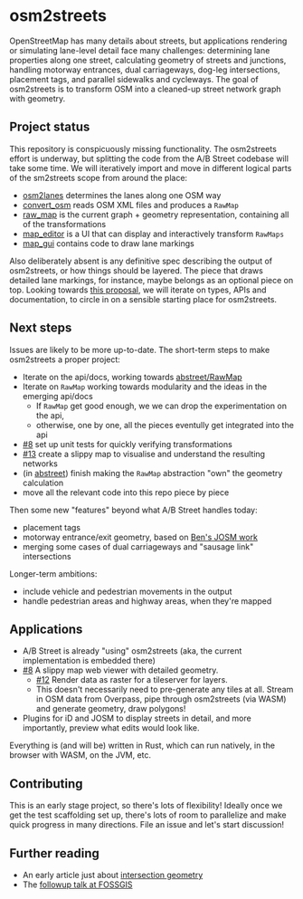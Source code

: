 # osm2streets

OpenStreetMap has many details about streets, but applications rendering or
simulating lane-level detail face many challenges: determining lane properties
along one street, calculating geometry of streets and junctions, handling
motorway entrances, dual carriageways, dog-leg intersections, placement tags,
and parallel sidewalks and cycleways. The goal of osm2streets is to transform
OSM into a cleaned-up street network graph with geometry.

## Project status

This repository is conspicuously missing functionality. The osm2streets effort is
underway, but splitting the code from the A/B Street codebase will take some time.
We will iteratively import and move in different logical parts of the sm2streets scope
from around the place:

- [osm2lanes](https://github.com/a-b-street/osm2lanes) determines the lanes
  along one OSM way
- [convert_osm](https://github.com/a-b-street/abstreet/tree/master/convert_osm)
  reads OSM XML files and produces a `RawMap`
- [raw_map](https://github.com/a-b-street/abstreet/tree/master/raw_map) is the
  current graph + geometry representation, containing all of the transformations
- [map_editor](https://github.com/a-b-street/abstreet/tree/master/apps/map_editor)
  is a UI that can display and interactively transform `RawMaps`
- [map_gui](https://github.com/a-b-street/abstreet/tree/master/map_gui/src/render)
  contains code to draw lane markings

Also deliberately absent is any definitive spec describing the output of
osm2streets, or how things should be layered. The piece that draws detailed
lane markings, for instance, maybe belongs as an optional piece on top.
Looking towards [this proposal](https://github.com/a-b-street/osm2streets/issues/5#issuecomment-1114305718),
we will iterate on types, APIs and documentation, to circle in on a sensible starting place for osm2streets.

## Next steps

Issues are likely to be more up-to-date. The short-term steps to make
osm2streets a proper project:

- Iterate on the api/docs, working towards [abstreet/RawMap](ttps://github.com/a-b-street/abstreet/blob/master/raw_map/src/lib.rs)
- Iterate on `RawMap` working towards modularity and the ideas in the emerging api/docs
  - If `RawMap` get good enough, we we can drop the experimentation on the api,
  - otherwise, one by one, all the pieces eventully get integrated into the api
- [#8](https://github.com/a-b-street/osm2streets/issues/8) set up unit tests for quickly verifying transformations
- [#13](https://github.com/a-b-street/osm2streets/issues/13) create a slippy map to visualise and understand the resulting networks
- (in [abstreet](https://github.com/a-b-street/abstreet)) finish making the `RawMap` abstraction "own" the geometry calculation
- move all the relevant code into this repo piece by piece

Then some new "features" beyond what A/B Street handles today:

- placement tags
- motorway entrance/exit geometry, based on [Ben's JOSM work](https://github.com/BjornRasmussen/Lanes/pull/8)
- merging some cases of dual carriageways and "sausage link" intersections

Longer-term ambitions:

- include vehicle and pedestrian movements in the output
- handle pedestrian areas and highway areas, when they're mapped

## Applications

- A/B Street is already "using" osm2streets (aka, the current implementation is embedded there)
- [#8](https://github.com/a-b-street/osm2streets/issues/8) A slippy map web viewer with detailed geometry.
  - [#12](https://github.com/a-b-street/osm2streets/issues/12) Render data as raster for a tileserver for layers.
  - This doesn't necessarily need to pre-generate any tiles at all. Stream in
    OSM data from Overpass, pipe through osm2streets (via WASM) and generate
    geometry, draw polygons!
- Plugins for iD and JOSM to display streets in detail, and more importantly,
  preview what edits would look like.

Everything is (and will be) written in Rust, which can run natively, in the
browser with WASM, on the JVM, etc.

## Contributing

This is an early stage project, so there's lots of flexibility! Ideally once we
get the test scaffolding set up, there's lots of room to parallelize and make
quick progress in many directions. File an issue and let's start discussion!

## Further reading

- An early article just about [intersection geometry](https://a-b-street.github.io/docs/tech/map/geometry/index.html)
- The [followup talk at FOSSGIS](https://dabreegster.github.io/talks/map_model_v2/slides.html)
